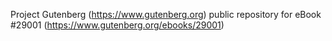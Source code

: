 Project Gutenberg (https://www.gutenberg.org) public repository for eBook #29001 (https://www.gutenberg.org/ebooks/29001)
